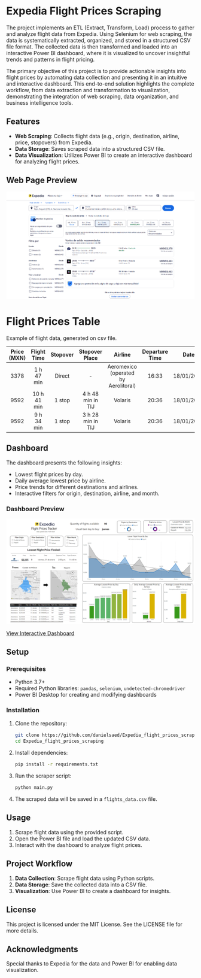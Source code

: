# Expedia Flight Prices Scraping

The project implements an ETL (Extract, Transform, Load) process to gather and analyze flight data from Expedia. Using Selenium for web scraping, the data is systematically extracted, organized, and stored in a structured CSV file format. The collected data is then transformed and loaded into an interactive Power BI dashboard, where it is visualized to uncover insightful trends and patterns in flight pricing.

The primary objective of this project is to provide actionable insights into flight prices by automating data collection and presenting it in an intuitive and interactive dashboard. This end-to-end solution highlights the complete workflow, from data extraction and transformation to visualization, demonstrating the integration of web scraping, data organization, and business intelligence tools.

## Features
- **Web Scraping**: Collects flight data (e.g., origin, destination, airline, price, stopovers) from Expedia.
- **Data Storage**: Saves scraped data into a structured CSV file.
- **Data Visualization**: Utilizes Power BI to create an interactive dashboard for analyzing flight prices.

## Web Page Preview

![Dashboard Screenshot](https://github.com/danielsaed/Expedia_flight_prices_scraping/blob/Development-using-undetected_chromedriver/.github/img/Expedia_web.png?raw=true)

# Flight Prices Table

Example of flight data, generated on csv file.


| **Price (MXN)** | **Flight Time** | **Stopover** | **Stopover Place** | **Airline** | **Departure Time** | **Date** | **Destination** | **Origin** | **Flight Type** | **Class** |
| :-------------: | :-------------: | :----------: | :----------------: | :---------: | :----------------: | :------: | :-------------: | :--------: | :-------------: | :-------: |
| 3378 | 1 h 47 min | Direct | - | Aeromexico (operated by Aerolitoral) | 16:33 | 18/01/2025 | Ciudad de México | Tepic | Day flight | Economic |
| 9592 | 10 h 41 min | 1 stop | 4 h 48 min in TIJ | Volaris | 20:36 | 18/01/2025 | Ciudad de México | Tepic | Night flight | Economic |
| 9592 | 9 h 34 min | 1 stop | 3 h 28 min in TIJ | Volaris | 20:36 | 18/01/2025 | Ciudad de México | Tepic | Night flight | Economic |




## Dashboard
The dashboard presents the following insights:
- Lowest flight prices by day.
- Daily average lowest price by airline.
- Price trends for different destinations and airlines.
- Interactive filters for origin, destination, airline, and month.

### Dashboard Preview
![Dashboard Screenshot](https://github.com/danielsaed/Expedia_flight_prices_scraping/blob/Development-using-undetected_chromedriver/.github/img/Expedia_flight_dasboard.png?raw=true)

[View Interactive Dashboard](https://app.powerbi.com/view?r=eyJrIjoiYjI4ZjI4MjEtNDcwNC00N2RiLWFjNjMtZGY2YTc1YmI3NGUyIiwidCI6IjZjMGMxMTZhLWJmOGItNDc4My04NjI3LTNjZTVmMDE0MjhlNCIsImMiOjR9)

## Setup
### Prerequisites
- Python 3.7+
- Required Python libraries: `pandas`, `selenium`, `undetected-chromedriver`
- Power BI Desktop for creating and modifying dashboards

### Installation
1. Clone the repository:
   ```bash
   git clone https://github.com/danielsaed/Expedia_flight_prices_scraping.git
   cd Expedia_flight_prices_scraping
   ```
2. Install dependencies:
   ```bash
   pip install -r requirements.txt
   ```
3. Run the scraper script:
   ```bash
   python main.py
   ```
4. The scraped data will be saved in a `flights_data.csv` file.

## Usage
1. Scrape flight data using the provided script.
2. Open the Power BI file and load the updated CSV data.
3. Interact with the dashboard to analyze flight prices.

## Project Workflow
1. **Data Collection**: Scrape flight data using Python scripts.
2. **Data Storage**: Save the collected data into a CSV file.
3. **Visualization**: Use Power BI to create a dashboard for insights.

## License
This project is licensed under the MIT License. See the LICENSE file for more details.

## Acknowledgments
Special thanks to Expedia for the data and Power BI for enabling data visualization.



